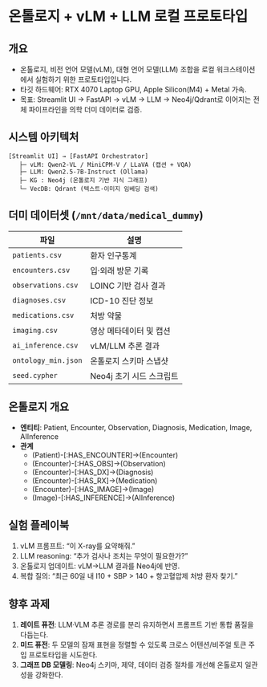 # 온톨로지 + vLM + LLM 로컬 프로토타입

## 개요
- 온톨로지, 비전 언어 모델(vLM), 대형 언어 모델(LLM) 조합을 로컬 워크스테이션에서 실험하기 위한 프로토타입입니다.
- 타깃 하드웨어: RTX 4070 Laptop GPU, Apple Silicon(M4) + Metal 가속.
- 목표: Streamlit UI → FastAPI → vLM → LLM → Neo4j/Qdrant로 이어지는 전체 파이프라인을 의학 더미 데이터로 검증.

## 시스템 아키텍처
```
[Streamlit UI] → [FastAPI Orchestrator]
   ├─ vLM: Qwen2-VL / MiniCPM-V / LLaVA (캡션 + VQA)
   ├─ LLM: Qwen2.5-7B-Instruct (Ollama)
   ├─ KG : Neo4j (온톨로지 기반 지식 그래프)
   └─ VecDB: Qdrant (텍스트·이미지 임베딩 검색)
```

## 더미 데이터셋 (`/mnt/data/medical_dummy`)
| 파일 | 설명 |
|------|------|
| `patients.csv` | 환자 인구통계 |
| `encounters.csv` | 입·외래 방문 기록 |
| `observations.csv` | LOINC 기반 검사 결과 |
| `diagnoses.csv` | ICD-10 진단 정보 |
| `medications.csv` | 처방 약물 |
| `imaging.csv` | 영상 메타데이터 및 캡션 |
| `ai_inference.csv` | vLM/LLM 추론 결과 |
| `ontology_min.json` | 온톨로지 스키마 스냅샷 |
| `seed.cypher` | Neo4j 초기 시드 스크립트 |

## 온톨로지 개요
- **엔티티**: Patient, Encounter, Observation, Diagnosis, Medication, Image, AIInference
- **관계**
  - (Patient)-[:HAS_ENCOUNTER]->(Encounter)
  - (Encounter)-[:HAS_OBS]->(Observation)
  - (Encounter)-[:HAS_DX]->(Diagnosis)
  - (Encounter)-[:HAS_RX]->(Medication)
  - (Encounter)-[:HAS_IMAGE]->(Image)
  - (Image)-[:HAS_INFERENCE]->(AIInference)

## 실험 플레이북
1. vLM 프롬프트: “이 X-ray를 요약해줘.”
2. LLM reasoning: “추가 검사나 조치는 무엇이 필요한가?”
3. 온톨로지 업데이트: vLM→LLM 결과를 Neo4j에 반영.
4. 복합 질의: “최근 60일 내 I10 + SBP > 140 + 항고혈압제 처방 환자 찾기.”

## 향후 과제
1. **레이트 퓨전**: LLM·VLM 추론 경로를 분리 유지하면서 프롬프트 기반 통합 품질을 다듬는다.
2. **미드 퓨전**: 두 모델의 잠재 표현을 정렬할 수 있도록 크로스 어텐션/비주얼 토큰 주입 프로토타입을 시도한다.
3. **그래프 DB 모델링**: Neo4j 스키마, 제약, 데이터 검증 절차를 개선해 온톨로지 일관성을 강화한다.
